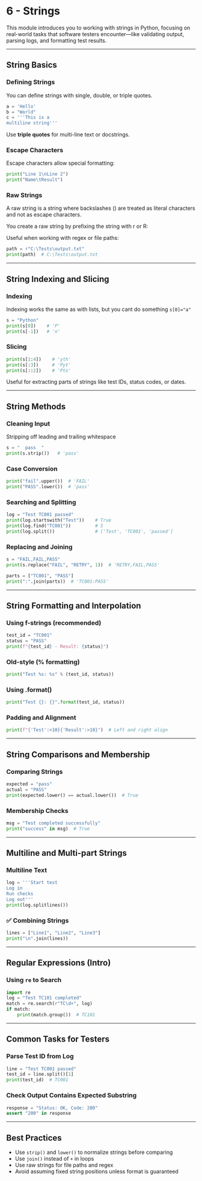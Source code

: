 # 6 - Strings



This module introduces you to working with strings in Python, focusing on real-world tasks that software testers encounter—like validating output, parsing logs, and formatting test results.

---

## String Basics

### Defining Strings

You can define strings with single, double, or triple quotes.

```python
a = 'Hello'
b = "World"
c = '''This is a
multiline string'''
```

Use **triple quotes** for multi-line text or docstrings.

### Escape Characters

Escape characters allow special formatting:

```python
print("Line 1\nLine 2")   
print("Name\tResult")    
```

### Raw Strings

A raw string is a string where backslashes (\) are treated as literal characters and not as escape characters.

You create a raw string by prefixing the string with r or R:

Useful when working with regex or file paths:

```python
path = r"C:\Tests\output.txt"
print(path)  # C:\Tests\output.txt
```

---

## String Indexing and Slicing

### Indexing

Indexing works the same as with lists, but you cant do something `s[0]="a"`

```python
s = "Python"
print(s[0])    # 'P'
print(s[-1])   # 'n'
```

### Slicing

```python
print(s[1:4])    # 'yth'
print(s[:3])     # 'Pyt'
print(s[::2])    # 'Pto'
```

Useful for extracting parts of strings like test IDs, status codes, or dates.

---

## String Methods

### Cleaning Input

Stripping off leading and trailing whitespace

```python
s = "  pass  "
print(s.strip())   # 'pass'
```

### Case Conversion

```python
print("fail".upper())  # 'FAIL'
print("PASS".lower())  # 'pass'
```

### Searching and Splitting

```python
log = "Test TC001 passed"
print(log.startswith("Test"))    # True
print(log.find("TC001"))         # 5
print(log.split())               # ['Test', 'TC001', 'passed']
```

### Replacing and Joining

```python
s = "FAIL,FAIL,PASS"
print(s.replace("FAIL", "RETRY", 1))  # 'RETRY,FAIL,PASS'

parts = ["TC001", "PASS"]
print(":".join(parts))  # 'TC001:PASS'
```

---

## String Formatting and Interpolation

### Using f-strings (recommended)

```python
test_id = "TC001"
status = "PASS"
print(f"{test_id} - Result: {status}")
```

### Old-style (% formatting)

```python
print("Test %s: %s" % (test_id, status))
```

### Using .format()

```python
print("Test {}: {}".format(test_id, status))
```

### Padding and Alignment

```python
print(f"{'Test':<10}{'Result':>10}")  # Left and right align
```

---

## String Comparisons and Membership

### Comparing Strings

```python
expected = "pass"
actual = "PASS"
print(expected.lower() == actual.lower())  # True
```

### Membership Checks

```python
msg = "Test completed successfully"
print("success" in msg)  # True
```

---

## Multiline and Multi-part Strings

### Multiline Text

```python
log = '''Start test
Log in
Run checks
Log out'''
print(log.splitlines())
```

### ✅ Combining Strings

```python
lines = ["Line1", "Line2", "Line3"]
print("\n".join(lines))
```

---

## Regular Expressions (Intro)

### Using `re` to Search

```python
import re
log = "Test TC101 completed"
match = re.search(r"TC\d+", log)
if match:
    print(match.group())  # TC101
```

---

## Common Tasks for Testers

### Parse Test ID from Log

```python
line = "Test TC001 passed"
test_id = line.split()[1]
print(test_id)  # TC001
```

### Check Output Contains Expected Substring

```python
response = "Status: OK, Code: 200"
assert "200" in response
```

---

## Best Practices

- Use `strip()` and `lower()` to normalize strings before comparing
- Use `join()` instead of `+` in loops
- Use raw strings for file paths and regex
- Avoid assuming fixed string positions unless format is guaranteed

